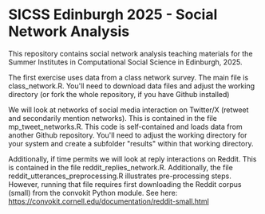 # SICSS Edinburgh 2025 - Social Network Analysis

This repository contains social network analysis teaching materials for the Summer Institutes in Computational Social Science in Edinburgh, 2025.

The first exercise uses data from a class network survey.  The main file is class_network.R. You'll need to download data files and adjust the working directory (or fork the whole repository, if you have Github installed)

We will look at networks of social media interaction on Twitter/X (retweet and secondarily mention networks). This is contained in the file mp_tweet_networks.R. This code is self-contained and loads data from another Github repository. You'll need to adjust the working directory for your system and create a subfolder "results" within that working directory.

Additionally, if time permits we will look at reply interactions on Reddit. This is contained in the file reddit_replies_network.R. Additionally, the file reddit_utterances_preprocessing.R illustrates pre-processing steps. However, running that file requires first downloading the Reddit corpus (small) from the convokit Python module. See here: https://convokit.cornell.edu/documentation/reddit-small.html
